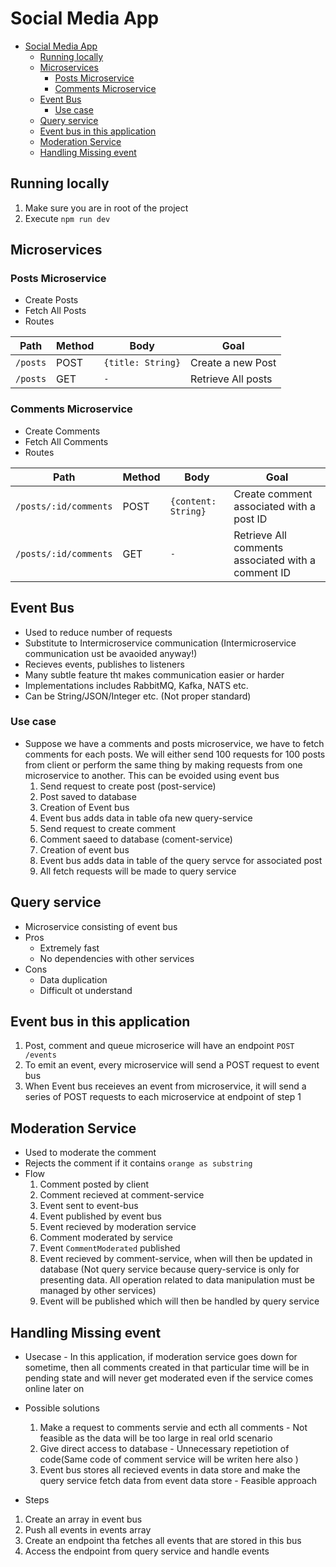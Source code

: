 # Social Media App

- [Social Media App](#social-media-app)
  - [Running locally](#running-locally)
  - [Microservices](#microservices)
    - [Posts Microservice](#posts-microservice)
    - [Comments Microservice](#comments-microservice)
  - [Event Bus](#event-bus)
    - [Use case](#use-case)
  - [Query service](#query-service)
  - [Event bus in this application](#event-bus-in-this-application)
  - [Moderation Service](#moderation-service)
  - [Handling Missing event](#handling-missing-event)

## Running locally
1. Make sure you are in root of the project
2. Execute `npm run dev`

## Microservices

### Posts Microservice

- Create Posts
- Fetch All Posts
- Routes

| Path     | Method | Body              | Goal               |
| -------- | ------ | ----------------- | ------------------ |
| `/posts` | POST   | `{title: String}` | Create a new Post  |
| `/posts` | GET    | `-`               | Retrieve All posts |


### Comments Microservice

- Create Comments
- Fetch All Comments
- Routes

| Path                  | Method | Body                | Goal                                               |
| --------------------- | ------ | ------------------- | -------------------------------------------------- |
| `/posts/:id/comments` | POST   | `{content: String}` | Create comment associated with a post ID           |
| `/posts/:id/comments` | GET    | `-`                 | Retrieve All comments associated with a comment ID |

## Event Bus

- Used to reduce number of requests
- Substitute to Intermicroservice communication (Intermicroservice communication ust be avaoided anyway!)
- Recieves events, publishes to listeners
- Many subtle feature tht makes communication easier or harder
- Implementations includes RabbitMQ, Kafka, NATS etc.
- Can be String/JSON/Integer etc. (Not proper standard)

### Use case 

- Suppose we have a comments and posts microservice, we have to fetch comments for each posts. We will either send 100 requests for 100 posts from client or perform the same thing by making requests from one microservice to another. This can be evoided using event bus
  1. Send request to create post (post-service)
  2. Post saved to database
  3. Creation of Event bus
  4. Event bus adds data in table ofa new query-service
  5. Send request to create comment
  6. Comment saeed to database (coment-service)
  7. Creation of event bus
  8. Event bus adds data in table of the query servce for associated post
  9. All fetch requests will be made to query service


## Query service

- Microservice consisting of event bus
- Pros
  - Extremely fast
  - No dependencies with other services
- Cons
  - Data duplication
  - Difficult ot understand

## Event bus in this application

1. Post, comment and queue microserice will have an endpoint `POST /events`
2. To emit an event, every microservice will send a POST request to event bus
2. When Event bus receieves an event from microservice, it will send a series of POST requests to each microservice at endpoint of step 1

## Moderation Service

- Used to moderate the comment
- Rejects the comment if it contains `orange as substring`
- Flow
  1. Comment posted by client
  2. Comment recieved at comment-service
  3. Event sent to event-bus
  4. Event published by event bus
  5. Event recieved by moderation service
  6. Comment moderated by service
  7. Event `CommentModerated` published
  8. Event recieved by comment-service, when will then be updated in database (Not query service because query-service is only for presenting data. All operation related to data manipulation must be managed by other services)
  9. Event will be published which will then be handled by query service

## Handling Missing event

- Usecase - In this application, if moderation service goes down for sometime, then all comments created in that particular time will be in pending state and will never get moderated even if the service comes online later on
- Possible solutions
  1. Make a request to comments servie and ecth all comments - Not feasible as the data will be too large in real orld scenario
  2. Give direct access to database - Unnecessary repetiotion of code(Same code of comment service will be writen here also )
  3. Event bus stores all recieved events in data store and make the query service fetch data from event data store - Feasible approach

- Steps
1. Create an array in event bus
2. Push all events in events array
3. Create an endpoint tha fetches all events that are stored in this bus
4. Access the endpoint from query service and handle events
  
